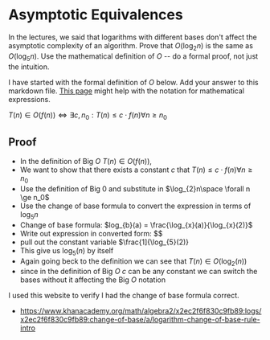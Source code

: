 # Asymptotic Equivalences

In the lectures, we said that logarithms with different bases don't affect the
asymptotic complexity of an algorithm. Prove that $O(\log_{2} n)$ is the same as
$O(\log_{5} n)$. Use the mathematical definition of $O$ -- do a formal proof,
not just the intuition.

I have started with the formal definition of $O$ below. Add your answer to this
markdown file. [This
page](https://docs.github.com/en/get-started/writing-on-github/working-with-advanced-formatting/writing-mathematical-expressions)
might help with the notation for mathematical expressions.

$T(n) \in O(f(n)) \iff \exists c, n_0: T(n) \leq c \cdot f(n) \forall n \geq n_0$

## Proof
- In the definition of Big $O$ $T(n) \in O(f(n))$,
- We want to show that there exists a constant $c$ that $T(n) \le c \cdot f(n) \forall n \geq n_0$
- Use the definition of Big $0$ and substitute in $\log_{2}n\space \forall n \ge n_0$
- Use the change of base formula to convert the expression in terms of $\log_{5}n$
- Change of base formula: $log_{b}(a) = \frac{\log_{x}(a)}{\log_{x}(2)}$
- Write out expression in converted form: $$
- pull out the constant variable $\frac{1]{\log_{5}(2)}
- This give us $\log_{5}(n)$ by itself
- Again going beck to the definition we can see that $T(n) \in O(\log_{2}(n))$
- since in the definition of Big $O$ $c$ can be any constant we can switch the bases without it affecting the Big $O$ notation


I used this website to verify I had the change of base formula correct. 
- https://www.khanacademy.org/math/algebra2/x2ec2f6f830c9fb89:logs/x2ec2f6f830c9fb89:change-of-base/a/logarithm-change-of-base-rule-intro
